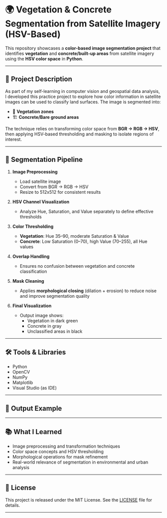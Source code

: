 # 🌍 Vegetation & Concrete Segmentation from Satellite Imagery (HSV-Based)

This repository showcases a **color-based image segmentation project** that identifies **vegetation** and **concrete/built-up areas** from satellite imagery using the **HSV color space** in **Python**.

---

## 📌 Project Description

As part of my self-learning in computer vision and geospatial data analysis, I developed this practice project to explore how color information in satellite images can be used to classify land surfaces. The image is segmented into:

- 🌿 **Vegetation zones**
- 🏗️ **Concrete/Bare ground areas**

The technique relies on transforming color space from **BGR → RGB → HSV**, then applying HSV-based thresholding and masking to isolate regions of interest.

---

## 🧪 Segmentation Pipeline

1. **Image Preprocessing**  
   - Load satellite image  
   - Convert from BGR → RGB → HSV  
   - Resize to 512x512 for consistent results

2. **HSV Channel Visualization**  
   - Analyze Hue, Saturation, and Value separately to define effective thresholds

3. **Color Thresholding**  
   - **Vegetation**: Hue 35–90, moderate Saturation & Value  
   - **Concrete**: Low Saturation (0–70), high Value (70–255), all Hue values

4. **Overlap Handling**  
   - Ensures no confusion between vegetation and concrete classification

5. **Mask Cleaning**  
   - Applies **morphological closing** (dilation + erosion) to reduce noise and improve segmentation quality

6. **Final Visualization**  
   - Output image shows:
     - Vegetation in dark green  
     - Concrete in gray  
     - Unclassified areas in black

---

## 🛠️ Tools & Libraries

- Python  
- OpenCV  
- NumPy  
- Matplotlib  
- Visual Studio (as IDE)

---

## 📸 Output Example



---

## 📚 What I Learned

- Image preprocessing and transformation techniques  
- Color space concepts and HSV thresholding  
- Morphological operations for mask refinement  
- Real-world relevance of segmentation in environmental and urban analysis

---

## 📄 License

This project is released under the MIT License. See the [LICENSE](./LICENSE) file for details.

---
